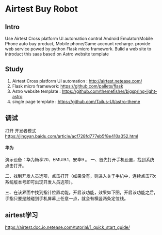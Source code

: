 # Airtest Buy Robot

## Intro
Use Airtest Cross platform UI automation 
control  Android Emulator/Mobile Phone
auto buy product, Mobile  phone/Game account recharge.
provide web service powed by python  Flask  micro framework.
Bulid a web site to introduct this saas based on Astro website template 

## Study

1. Airtest Cross platform UI automation :  http://airtest.netease.com/
2. Flask  micro framework:   https://github.com/pallets/flask
3. Astro website template : https://github.com/themefisher/bigspring-light-astro
4. single page template : https://github.com/Tailus-UI/astro-theme

## 调试

打开 开发者模式 https://jingyan.baidu.com/article/acf728fd777eb5f8e410a352.html
#### 华为
演示设备：华为畅享20、EMUI9.1、安卓9 。
一、首先打开手机设置，找到系统点击打开。

二、找到开发人员选项，点击打开（如果没有，则进入关于手机中，连续点击7次系统版本号即可出现开发人员选项）。

三、在该界面中找到指针位置功能，开启该功能，效果如下图，开启该功能之后，手指只要是触碰到手机屏幕上任意一点，就会有横竖两条定位线。

## airtest学习

https://airtest.doc.io.netease.com/tutorial/1_quick_start_guide/

